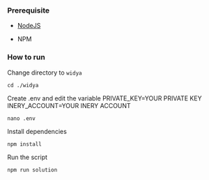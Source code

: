 ### Prerequisite

- [NodeJS](https://nodejs.org/en/)

- NPM



### How to run

Change directory to ```widya```

```shell
cd ./widya
```

Create .env and edit the variable
PRIVATE_KEY=YOUR PRIVATE KEY
INERY_ACCOUNT=YOUR INERY ACCOUNT

```shell
nano .env
```

Install dependencies

```shell
npm install
```

Run the script

```
npm run solution
```
